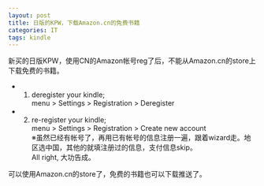 ```yaml
---
layout: post
title: 日版的KPW，下载Amazon.cn的免费书籍
categories: IT
tags: kindle
---
```


新买的日版KPW，使用CN的Amazon帐号reg了后，不能从Amazon.cn的store上下载免费的书籍。

+ 1. deregister your kindle;  
menu > Settings > Registration > Deregister
+ 2. re-register your kindle;  
menu > Settings > Registration > Create new account  
※虽然已经有帐号了，再用已有帐号的信息注册一遍，跟着wizard走。地区选中国，其他的就填注册过的信息，支付信息skip。  
All right, 大功告成。

可以使用Amazon.cn的store了，免费的书籍也可以下载推送了。
